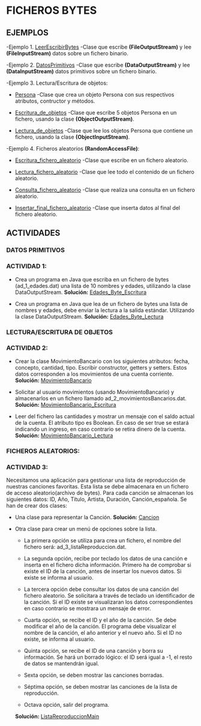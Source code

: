 # FICHEROS BYTES

## EJEMPLOS

-Ejemplo 1. [LeerEscribirBytes](EJ_1_LeerEscribirBytes.java)
-Clase que escribe **(FileOutputStream)** y lee **(FileInputStream)** datos sobre un fichero binario.

-Ejemplo 2. [DatosPrimitivos](EJ_2_DatosPrimitivos.java)
-Clase que escribe **(DataOutputStream)** y lee **(DataInputStream)** datos primitivos sobre un fichero binario.

-Ejemplo 3. Lectura/Escritura de objetos:

- [Persona](EJ_3_1_Persona.java)
-Clase que crea un objeto Persona con sus respectivos atributos, contructor y métodos.


- [Escritura_de_objetos](EJ_3_2_Escritura_de_objetos.java)
-Clase que escribe 5 objetos Persona en un fichero, usando la clase **(ObjectOutputStream)**.


- [Lectura_de_objetos](EJ_3_3_Lectura_de_objetos.java)
-Clase que lee los objetos Persona que contiene un fichero, usando la clase **(ObjectInputStream)**.

-Ejemplo 4. Ficheros aleatorios **(RandomAccessFile)**:

- [Escritura_fichero_aleatorio](EJ_4_1_Escritura_fichero_aleatorio.java)
-Clase que escribe en un fichero aleatorio.


- [Lectura_fichero_aleatorio](EJ_4_2_Lectura_fichero_aleatorio.java)
-Clase que lee todo el contenido de un fichero aleatorio.


- [Consulta_fichero_aleatorio](EJ_4_3_Consulta_fichero_aleatorio.java)
-Clase que realiza una consulta en un fichero aleatorio.


- [Insertar_final_fichero_aleatorio](EJ_4_4_Insertar_final_fichero_aleatorio.java)
-Clase que inserta datos al final del fichero aleatorio.


## ACTIVIDADES

### DATOS PRIMITIVOS

### ACTIVIDAD 1:

- Crea un programa en Java que escriba en un fichero de bytes (ad_1_edades.dat) una lista de 10 nombres y edades, utilizando la clase DataOutputStream. **Solución:** [Edades_Byte_Escritura](AD_1_1_EdadesByte_escritura.java)  
 
      
- Crea un programa en Java que lea de un fichero de bytes una lista de nombres y edades, debe enviar la lectura a la salida estándar. Utilizando la clase DataOutputStream. **Solución:** [Edades_Byte_Lectura](AD_1_2_EdadesByte_lectura.java)   
      

### LECTURA/ESCRITURA DE OBJETOS

### ACTIVIDAD 2:

- Crear la clase MovimientoBancario con los siguientes atributos: fecha, concepto, cantidad, tipo. Escribir constructor, getters y setters. Estos datos corresponden a los movimientos de una cuenta corriente. **Solución:** [MovimientoBancario](AD_2_1_MovimientoBancario.java)  
      
      
- Solicitar al usuario movimientos (usando MovimientoBancario) y almacenarlos en un fichero llamado ad_2_movimientosBancarios.dat. **Solución:** [MovimientoBancario_Escritura](AD_2_2_MovimientoBancario_escritura.java)  
     
      
- Leer del fichero las cantidades y mostrar un mensaje con el saldo actual de la cuenta. El atributo tipo es Boolean. En caso de ser true se estará indicando un ingreso, en caso contrario se retira dinero de la cuenta. **Solución:** [MovimientoBancario_Lectura](AD_2_3_MovimientoBancario_lectura.java)  


### FICHEROS ALEATORIOS:

### ACTIVIDAD 3:

Necesitamos una aplicación para gestionar una lista de reproducción de nuestras canciones favoritas. Esta lista se debe almacenara en un fichero de acceso aleatorio(archivo de bytes). Para cada canción se almacenan los siguientes datos: ID, Año, Título, Artista, Duración, Canción_española.
Se han de crear dos clases:
- Una clase para representar la Canción. **Solución:** [Cancion](AD_3_1_Cancion.java) 


- Otra clase para crear un menú de opciones sobre la lista.

  - La primera opción se utiliza para crea un fichero, el nombre del fichero será: ad_3_listaReproduccion.dat.


  - La segunda opción, recibe por teclado los datos de una canción e inserta en el fichero dicha información. Primero ha de comprobar si existe el ID de la canción, antes de insertar los nuevos datos. Si existe se informa al usuario.


  - La tercera opción debe consultar los datos de una canción del fichero aleatorio. Se solicitara a través de teclado un identificador de la canción. Si el ID existe se visualizaran los datos correspondientes en caso contrario se mostrara un mensaje de error.


  - Cuarta opción, se recibe el ID y el año de la canción. Se debe modificar el año de la canción. El programa debe visualizar el nombre de la canción, el año anterior y el nuevo año. Si el ID no existe, se informa al usuario.


  - Quinta opción, se recibe el ID de una canción y borra su información. Se hará un borrado lógico: el ID será igual a -1, el resto de datos se mantendrán igual.


  - Sexta opción, se deben mostrar las canciones borradas.


  - Séptima opción, se deben mostrar las canciones de la lista de reproducción.


  - Octava opción, salir del programa.
  
  **Solución:** [ListaReproduccionMain](AD_3_2_ListaReproduccionMain.java) 

